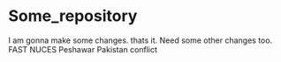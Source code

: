 # Some_repository
I am gonna make some changes. thats it.
Need some other changes too. FAST NUCES
Peshawar Pakistan conflict
